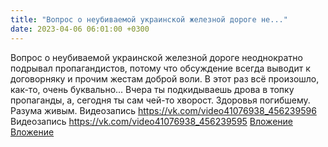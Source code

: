 ```yaml
---
title: "Вопрос о неубиваемой украинской железной дороге не..."
date: 2023-04-06 06:01:00 +0300
---
```


Вопрос о неубиваемой украинской железной дороге неоднократно подрывал пропагандистов, потому что обсуждение всегда выводит к договорняку и прочим жестам доброй воли.
В этот раз всё произошло, как-то, очень буквально...
Вчера ты подкидываешь дрова в топку пропаганды, а, сегодня ты сам чей-то хворост.
Здоровья погибшему. Разума живым.
Видеозапись
<a class="vk-attach" href="https://vk.com/video41076938_456239596">https://vk.com/video41076938_456239596</a>
Видеозапись
<a class="vk-attach" href="https://vk.com/video41076938_456239595">https://vk.com/video41076938_456239595</a>
<a class="vk-attach" href="https://vk.com/video41076938_456239596">Вложение</a>
<a class="vk-attach" href="https://vk.com/video41076938_456239595">Вложение</a>
